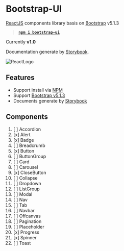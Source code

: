 # Bootstrap-UI

[ReactJS](https://www.reactjs.org) components library basis on
[Bootstrap](https://www.getbootstrap.com) v5.1.3

> **[`npm i bootstrap-ui`](npmjs.com)**

Currently **v1.0**

Documentation generate by [Storybook](storybook.js.org).

![ReactLogo](https://ru.reactjs.org/logo-og.png)

## Features

- Support install via [NPM](https://www.npmjs.com)
- Support [Bootstrap v5.1.3](https://github.com/twbs/bootstrap/releases/tag/v5.1.3)
- Documents generate by [Storybook](https://www.storybook.js.org)

## Components

1. [ ] Accordion
2. [x] Alert
3. [x] Badge
4. [ ] Breadcrumb
5. [x] Button
6. [ ] ButtonGroup
7. [ ] Card
8. [ ] Carousel
9. [x] CloseButton
10. [ ] Collapse
11. [ ] Dropdown
12. [ ] ListGroup
13. [ ] Modal
14. [ ] Nav
15. [ ] Tab
16. [ ] Navbar
17. [ ] Offcanvas
18. [ ] Pagination
19. [ ] Placeholder
20. [x] Progress
21. [x] Spinner
22. [ ] Toast